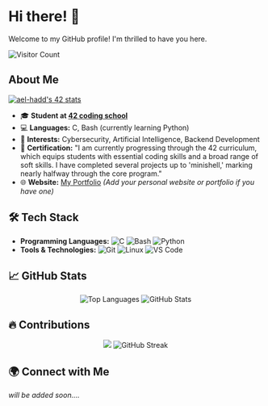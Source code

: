 # Hi there! 👋

Welcome to my GitHub profile! I'm thrilled to have you here.

![Visitor Count](https://komarev.com/ghpvc/?username=Cloneg7&color=blue&style=flat-square)

## About Me

[![ael-hadd's 42 stats](https://badge.mediaplus.ma/darkblue/hboudar)](https://profile.intra.42.fr/users/hboudar)
- 🎓 **Student at [42 coding school](https://www.42.fr/)**
- 💻 **Languages:** C, Bash (currently learning Python)
- 🌱 **Interests:** Cybersecurity, Artificial Intelligence, Backend Development
- 📜 **Certification:** "I am currently progressing through the 42 curriculum, which equips students with essential coding skills and a broad range of soft skills. I have completed several projects up to 'minishell,' marking nearly halfway through the core program."
- 🌐 **Website:** [My Portfolio](https://yourportfolio.com) _(Add your personal website or portfolio if you have one)_

## 🛠️ Tech Stack

- **Programming Languages:** ![C](https://img.shields.io/badge/C-00599C?style=flat&logo=c&logoColor=white) ![Bash](https://img.shields.io/badge/Bash-4EAA25?style=flat&logo=gnu-bash&logoColor=white) ![Python](https://img.shields.io/badge/Python-3776AB?style=flat&logo=python&logoColor=white)
- **Tools & Technologies:** ![Git](https://img.shields.io/badge/Git-F05032?style=flat&logo=git&logoColor=white) ![Linux](https://img.shields.io/badge/Linux-FCC624?style=flat&logo=linux&logoColor=white) ![VS Code](https://img.shields.io/badge/VS%20Code-007ACC?style=flat&logo=visual-studio-code&logoColor=white)

## 📈 GitHub Stats

<div align="center">
  <img src="https://github-readme-stats.vercel.app/api/top-langs?username=Cloneg7&show_icons=true&locale=en&layout=compact&theme=dark&bg_color=000000&text_color=ffffff" alt="Top Languages" />
  <img src="https://github-readme-stats.vercel.app/api?username=Cloneg7&show_icons=true&locale=en&theme=dark&bg_color=000000" alt="GitHub Stats" />
</div>

## 🔥 Contributions


<div align="center">
  <img src=![commit_streak](https://github-readme-streak-stats.herokuapp.com/?user=Cloneg7&theme=dark&hide_border=false) />
  <img src="https://github-readme-streak-stats.herokuapp.com/?user=Cloneg7&theme=dark&background=000000&ring=ffffff&fire=ffffff&currStreakLabel=ffffff" alt="GitHub Streak" />
</div>

## 🌍 Connect with Me

  _will be added soon...._

<!--
**Cloneg7/Cloneg7** is a ✨ special ✨ repository because its `README.md` (this file) appears on your GitHub profile.
You can click the Preview link to take a look at your changes.
-->


